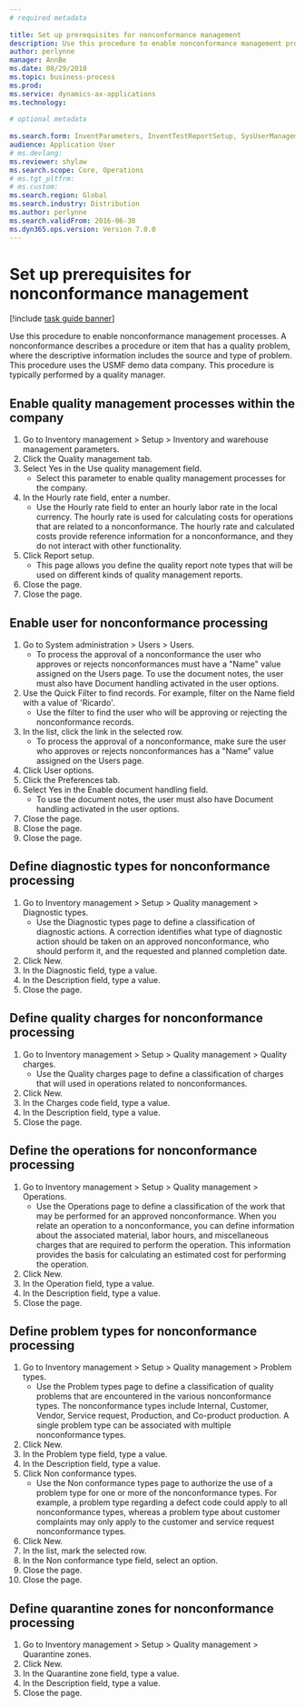 ```yaml
--- 
# required metadata 
 
title: Set up prerequisites for nonconformance management
description: Use this procedure to enable nonconformance management processes. 
author: perlynne
manager: AnnBe 
ms.date: 08/29/2018
ms.topic: business-process 
ms.prod:  
ms.service: dynamics-ax-applications 
ms.technology:  
 
# optional metadata 
 
ms.search.form: InventParameters, InventTestReportSetup, SysUserManagement, SysUserSetup, InventTestDiagnosticType, InventTestMiscCharges, InventTestOperation, InventProblemType, InventProblemTypeSetup, InventQuarantineZone   
audience: Application User 
# ms.devlang:  
ms.reviewer: shylaw
ms.search.scope: Core, Operations 
# ms.tgt_pltfrm:  
# ms.custom:  
ms.search.region: Global
ms.search.industry: Distribution
ms.author: perlynne
ms.search.validFrom: 2016-06-30 
ms.dyn365.ops.version: Version 7.0.0 
---
```

# Set up prerequisites for nonconformance management

[!include [task guide banner](../../includes/task-guide-banner.md)]

Use this procedure to enable nonconformance management processes. A nonconformance describes a procedure or item that has a quality problem, where the descriptive information includes the source and type of problem. This procedure uses the USMF demo data company. This procedure is typically performed by a quality manager.


## Enable quality management processes within the company
1. Go to Inventory management > Setup > Inventory and warehouse management parameters.
2. Click the Quality management tab.
3. Select Yes in the Use quality management field.
    * Select this parameter to enable quality management processes for the company.  
4. In the Hourly rate field, enter a number.
    * Use the Hourly rate field to enter an hourly labor rate in the local currency. The hourly rate is used for calculating costs for operations that are related to a nonconformance. The hourly rate and calculated costs provide reference information for a nonconformance, and they do not interact with other functionality.  
5. Click Report setup.
    * This page allows you define the quality report note types that will be used on different kinds of quality management reports.  
6. Close the page.
7. Close the page.

## Enable user for nonconformance processing
1. Go to System administration > Users > Users.
    * To process the approval of a nonconformance the user who  approves or rejects nonconformances must have a "Name" value assigned on the Users page. To use the document notes, the user must also have Document handling activated in the user options.  
2. Use the Quick Filter to find records. For example, filter on the Name field with a value of 'Ricardo'.
    * Use the filter to find the user who will be approving or rejecting the nonconformance records.  
3. In the list, click the link in the selected row.
    * To process the approval of a nonconformance, make sure the user who approves or rejects nonconformances has a "Name" value assigned on the Users page.  
4. Click User options.
5. Click the Preferences tab.
6. Select Yes in the Enable document handling field.
    * To use the document notes, the user must also have Document handling activated in the user options.  
7. Close the page.
8. Close the page.
9. Close the page.

## Define diagnostic types for nonconformance processing
1. Go to Inventory management > Setup > Quality management > Diagnostic types.
    * Use the Diagnostic types page to define a classification of diagnostic actions. A correction identifies what type of diagnostic action should be taken on an approved nonconformance, who should perform it, and the requested and planned completion date.  
2. Click New.
3. In the Diagnostic field, type a value.
4. In the Description field, type a value.
5. Close the page.

## Define quality charges for nonconformance processing
1. Go to Inventory management > Setup > Quality management > Quality charges.
    * Use the Quality charges page to define a classification of charges that will used in operations related to nonconformances.  
2. Click New.
3. In the Charges code field, type a value.
4. In the Description field, type a value.
5. Close the page.

## Define the operations for nonconformance processing
1. Go to Inventory management > Setup > Quality management > Operations.
    * Use the Operations page to define a classification of the work that may be performed for an approved nonconformance. When you relate an operation to a nonconformance, you can define information about the associated material, labor hours, and miscellaneous charges that are required to perform the operation. This information provides the basis for calculating an estimated cost for performing the operation.  
2. Click New.
3. In the Operation field, type a value.
4. In the Description field, type a value.
5. Close the page.

## Define problem types for nonconformance processing
1. Go to Inventory management > Setup > Quality management > Problem types.
    * Use the Problem types page to define a classification of quality problems that are encountered in the various nonconformance types. The nonconformance types include Internal, Customer, Vendor, Service request, Production, and Co-product production. A single problem type can be associated with multiple nonconformance types.  
2. Click New.
3. In the Problem type field, type a value.
4. In the Description field, type a value.
5. Click Non conformance types.
    * Use the Non conformance types page to authorize the use of a problem type for one or more of the nonconformance types. For example, a problem type regarding a defect code could apply to all nonconformance types, whereas a problem type about customer complaints may only apply to the customer and service request nonconformance types.  
6. Click New.
7. In the list, mark the selected row.
8. In the Non conformance type field, select an option.
9. Close the page.
10. Close the page.

## Define quarantine zones for nonconformance processing
1. Go to Inventory management > Setup > Quality management > Quarantine zones.
2. Click New.
3. In the Quarantine zone field, type a value.
4. In the Description field, type a value.
5. Close the page.

